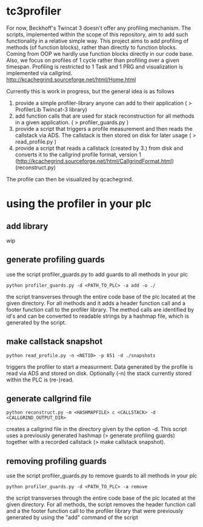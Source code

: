 # tc3profiler

For now, Beckhoff's Twincat 3 doesn't offer any profiling mechanism. The scripts, implemented within the scope of this repository, aim to add such functionality in a relative simple way.
This project aims to add profiling of methods (of function blocks), rather than directly to function blocks. Coming from OOP we hardly use function blocks directly in our code base. 
Also, we focus on profiles of 1 cycle rather than profiling over a given timespan. Profiling is restricted to 1 Task and 1 PRG and visualization is implemented via callgrind. http://kcachegrind.sourceforge.net/html/Home.html

Currently this is work in progress, but the general idea is as follows

1. provide a simple profiler-library anyone can add to their application ( > ProfilerLib Twincat-3 library)
2. add function calls that are used for stack reconstruction for all methods in a given application. ( > profiler_guards.py )
3. provide a script that triggers a profile measurement and then reads the callstack via ADS. The callstack is then stored on disk for later usage ( > read_profile.py )
4. provide a script that reads a callstack (created by 3.) from disk and converts it to the callgrind profile format, version 1 (http://kcachegrind.sourceforge.net/html/CallgrindFormat.html) (reconstruct.py)

The profile can then be visualized by qcachegrind.

# using the profiler in your plc

## add library
wip

## generate profiling guards
use the script profiler_guards.py to add guards to all methods in your plc

```
python profiler_guards.py -d <PATH_TO_PLC> -a add -o ./
```
the script transverses through the entire code base of the plc located at the given directory. For all methods and it adds a header function call and a footer function call to the profiler library. The method calls are identified by id's and can be converted to readable strings by a hashmap file, which is generated by the script.

## make callstack snapshot
```
python read_profile.py -n <NETID> -p 851 -d ./snapshots
```
triggers the profiler to start a measurment. Data generated by the profile is read via ADS and stored on disk. Optionally (-n) the stack currently stored within the PLC is (re-)read.

## generate callgrind file
```
python reconstruct.py -m <HASHMAPFILE> c <CALLSTACK> -d <CALLGRIND_OUTPUT_DIR>
```
creates a callgrind file in the directory given by the option -d. This script uses a previously generated hashmap (> generate profiling guards) together with a recorded callstack (> make callstack snapshot).

## removing profiling guards
use the script profiler_guards.py to remove guards to all methods in your plc

```
python profiler_guards.py -d <PATH_TO_PLC> -a remove
```
the script transverses through the entire code base of the plc located at the given directory. For all methods, the script removes the header function call and a the footer function call to the profiler library that were previously generated by using the "add" command of the script
